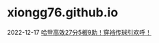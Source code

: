 # xiongg76.github.io
 2022-12-17
[哈登高效27分5板9助！穿裆传球引欢呼！](https://mp.weixin.qq.com/s/SmCrZnXdzjv1CNWUxx7J5w)
